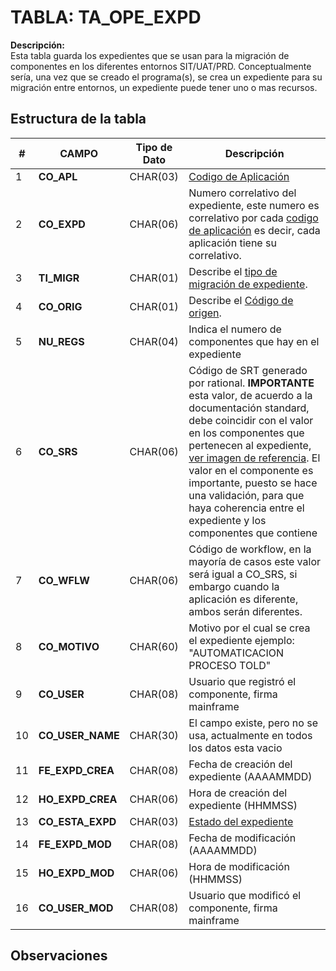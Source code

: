 # TABLA: TA_OPE_EXPD

**Descripción:**  
Esta tabla guarda los expedientes que se usan para la migración de componentes en los diferentes entornos SIT/UAT/PRD. Conceptualmente sería, una vez que se creado el programa(s), se crea un expediente para su migración entre entornos, un expediente puede tener uno o mas recursos.

## Estructura de la tabla
| #  | CAMPO        | Tipo de Dato | Descripción |
|----|----------------|---------------|-------------|
| 1  | **CO_APL**     | CHAR(03)      | <a href="index.html#/pages/applications.md" target="_blank">Codigo de Aplicación</a> |
| 2  | **CO_EXPD**    | CHAR(06)      | Numero correlativo del expediente, este numero es correlativo por cada <a href="index.html#/pages/applications.md" target="_blank">codigo de aplicación</a> es decir, cada aplicación tiene su correlativo. |
| 3  | **TI_MIGR**    | CHAR(01)      | Describe el <a href="index.html#/pages/how_com_migra.md" target="_blank">tipo de migración de expediente</a>. |
| 4  | **CO_ORIG**    | CHAR(01)      | Describe el <a href="index.html#/pages/exp_origen.md" target="_blank">Código de origen</a>.|
| 5  | **NU_REGS**    | CHAR(04)      | Indica el numero de componentes que hay en el expediente |
| 6  | **CO_SRS**     | CHAR(06)      | Código de SRT generado por rational. **IMPORTANTE** esta valor, de acuerdo a la documentación standard, debe coincidir con el valor en los componentes que pertenecen al expediente, <a href="assets/img/srt_comp.png" target="_blank">ver imagen de referencia</a>. El valor en el componente es importante, puesto se hace una validación, para que haya coherencia entre el expediente y los componentes que contiene |
| 7  | **CO_WFLW**    | CHAR(06)      | Código de workflow, en la mayoría de casos este valor será  igual a  CO_SRS, si embargo cuando la aplicación es diferente, ambos serán diferentes. |
| 8  | **CO_MOTIVO**  | CHAR(60)      | Motivo por el cual se crea el expediente ejemplo: "AUTOMATICACION PROCESO TOLD"|
| 9  | **CO_USER**    | CHAR(08)      |Usuario que registró el componente, firma mainframe|
| 10 | **CO_USER_NAME** | CHAR(30)    |El campo existe, pero no se usa, actualmente en todos los datos esta vacio|
| 11 | **FE_EXPD_CREA** | CHAR(08)    | Fecha de creación del expediente (AAAAMMDD) |
| 12 | **HO_EXPD_CREA** | CHAR(06)    | Hora de creación del expediente (HHMMSS) |
| 13 | **CO_ESTA_EXPD** | CHAR(03)    | <a href="index.html#/pages/exp_status.md" target="_blank">Estado del expediente</a>|
| 14 | **FE_EXPD_MOD**  | CHAR(08)    | Fecha de modificación (AAAAMMDD) |
| 15 | **HO_EXPD_MOD**  | CHAR(06)    | Hora de modificación (HHMMSS) |
| 16 | **CO_USER_MOD**  | CHAR(08)    | Usuario que modificó el componente, firma mainframe|


## Observaciones


